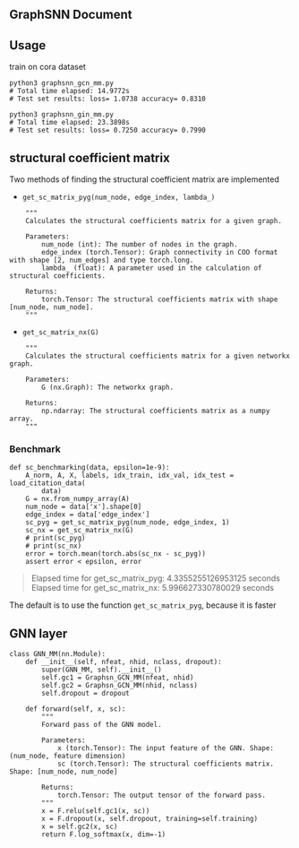 ## GraphSNN Document

## Usage
train on cora dataset
``` bash=
python3 graphsnn_gcn_mm.py
# Total time elapsed: 14.9772s
# Test set results: loss= 1.0738 accuracy= 0.8310
```

``` bash=
python3 graphsnn_gin_mm.py
# Total time elapsed: 23.3898s
# Test set results: loss= 0.7250 accuracy= 0.7990
```

## structural coefficient matrix
Two methods of finding the structural coefficient matrix are implemented
* `get_sc_matrix_pyg(num_node, edge_index, lambda_)`
``` python=
    """
    Calculates the structural coefficients matrix for a given graph.

    Parameters:
        num_node (int): The number of nodes in the graph.
        edge_index (torch.Tensor): Graph connectivity in COO format with shape [2, num_edges] and type torch.long.
        lambda_ (float): A parameter used in the calculation of structural coefficients.

    Returns:
        torch.Tensor: The structural coefficients matrix with shape [num_node, num_node].
    """
```


* `get_sc_matrix_nx(G)`
``` python=
    """
    Calculates the structural coefficients matrix for a given networkx graph.

    Parameters:
        G (nx.Graph): The networkx graph.

    Returns:
        np.ndarray: The structural coefficients matrix as a numpy array.
    """
```

### Benchmark
``` python=
def sc_benchmarking(data, epsilon=1e-9):
    A_norm, A, X, labels, idx_train, idx_val, idx_test = load_citation_data(
        data)
    G = nx.from_numpy_array(A)
    num_node = data['x'].shape[0]
    edge_index = data['edge_index']
    sc_pyg = get_sc_matrix_pyg(num_node, edge_index, 1)
    sc_nx = get_sc_matrix_nx(G)
    # print(sc_pyg)
    # print(sc_nx)
    error = torch.mean(torch.abs(sc_nx - sc_pyg))
    assert error < epsilon, error
```
> Elapsed time for get_sc_matrix_pyg: 4.3355255126953125 seconds
> Elapsed time for get_sc_matrix_nx: 5.996627330780029 seconds

The default is to use the  function `get_sc_matrix_pyg`, because it is faster

## GNN layer
``` python=
class GNN_MM(nn.Module):
    def __init__(self, nfeat, nhid, nclass, dropout):
        super(GNN_MM, self).__init__()
        self.gc1 = Graphsn_GCN_MM(nfeat, nhid)
        self.gc2 = Graphsn_GCN_MM(nhid, nclass)
        self.dropout = dropout

    def forward(self, x, sc):
        """
        Forward pass of the GNN model.

        Parameters:
            x (torch.Tensor): The input feature of the GNN. Shape: (num_node, feature dimension)
            sc (torch.Tensor): The structural coefficients matrix. Shape: [num_node, num_node]

        Returns:
            torch.Tensor: The output tensor of the forward pass.
        """
        x = F.relu(self.gc1(x, sc))
        x = F.dropout(x, self.dropout, training=self.training)
        x = self.gc2(x, sc)
        return F.log_softmax(x, dim=-1)
```